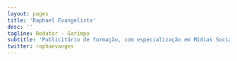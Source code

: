```yaml
---
layout: pages
title: 'Raphael Evangelista'
desc: ''
tagline: Redator - Garimpo
subtitle: 'Publicitário de formação, com especialização em Mídias Sociais. Passa a maior parte do dia na internet desde os primórdios e tornou isso uma profissão. Teve passagens pelo BuzzFeed Brasil por três anos e meio, além de criação de conteúdo para o UOL, Yahoo!, Twitter e Globoesporte.com, além de grandes agências, como Grupo TV1, W3 Haus e Dentsu. Sempre em busca das tendências, memes e grandes histórias que a internet nos brinda diariamente.'
twitter: raphaevanges
---
```

